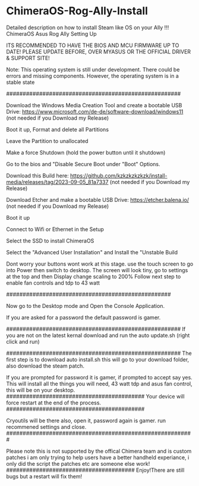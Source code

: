# ChimeraOS-Rog-Ally-Install
Detailed description on how to install Steam like OS on your Ally !!!
ChimeraOS Asus Rog Ally Setting Up

ITS RECOMMENDED TO HAVE THE BIOS AND MCU FIRMWARE UP TO DATE! PLEASE UPDATE BEFORE, OVER MYASUS OR THE OFFICIAL DRIVER & SUPPORT SITE!

Note: This operating system is still under development. There could be errors and missing components. However, the operating system is in a stable state

#####################################################

Download the Windows Media Creation Tool and create a bootable USB Drive: https://www.microsoft.com/de-de/software-download/windows11 (not needed if you Download my Release)

Boot it up, Format and delete all Partitions

Leave the Partition to unallocated

Make a force Shutdown (hold the power button until it shutdown)

Go to the bios and "Disable Secure Boot under "Boot" Options.

Download this Build here: https://github.com/kzkzkzkzkzk/install-media/releases/tag/2023-09-05_81a7337 (not needed if you Download my Release)

Download Etcher and make a bootable USB Drive: https://etcher.balena.io/ (not needed if you Download my Release)

Boot it up

Connect to Wifi or Ethernet in the Setup

Select the SSD to install ChimeraOS

Select the "Advanced User Installation" and Install the "Unstable Build

Dont worry your buttons wont work at this stage. use the touch screen to go into Power then switch to desktop. 
The screen will look tiny, go to settings at the top and then Display change scaling to 200%
Follow next step to enable fan controls and tdp to 43 watt

##################################################

Now go to the Desktop mode and Open the Console Application.

If you are asked for a password the default password is gamer.

#####################################################
If you are not on the latest kernal download and run the auto update.sh (right click and run)

#####################################################
The first step is to download auto install.sh this will go to your download folder, also download the steam patch.

If you are prompted for password it is gamer, if prompted to accept say yes.
This will install all the things you will need, 43 watt tdp and asus fan control, this will be on your desktop.
##########################################
Your device will force restart at the end of the process. 
##########################################

Cryoutils will be there also, open it, password again is gamer. run recommened settings and close.
#########################################################

Please note this is not supported by the offical Chimera team and is custom patches i am only trying to help users have a better handheld experiance, i only did the script the patches etc are someone else work!
#######################################
Enjoy!There are still bugs but a restart will fix them!


